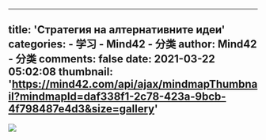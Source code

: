 
---
title: 'Стратегия на алтернативните идеи'
categories: 
    - 学习
    - Mind42 - 分类
author: Mind42 - 分类
comments: false
date: 2021-03-22 05:02:08
thumbnail: 'https://mind42.com/api/ajax/mindmapThumbnail?mindmapId=daf338f1-2c78-423a-9bcb-4f798487e4d3&size=gallery'
---

<div>   
<img src="https://mind42.com/api/ajax/mindmapThumbnail?mindmapId=daf338f1-2c78-423a-9bcb-4f798487e4d3&size=gallery" referrerpolicy="no-referrer"><p>
                                    </p>  
</div>
            